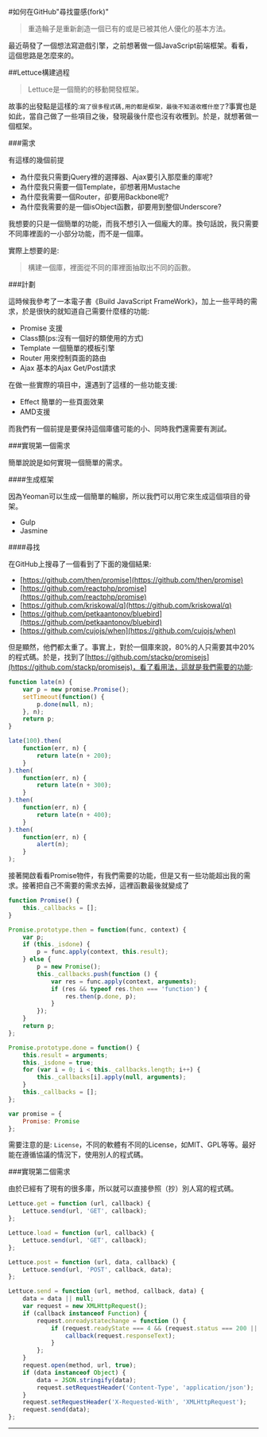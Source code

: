 #如何在GitHub"尋找靈感(fork)"

> 重造輪子是重新創造一個已有的或是已被其他人優化的基本方法。

最近萌發了一個想法寫遊戲引擎，之前想著做一個JavaScript前端框架。看看，這個思路是怎麼來的。

##Lettuce構建過程

> Lettuce是一個簡約的移動開發框架。

故事的出發點是這樣的:``寫了很多程式碼,用的都是框架，最後不知道收穫什麼了``?事實也是如此，當自己做了一些項目之後，發現最後什麼也沒有收穫到。於是，就想著做一個框架。

###需求

有這樣的幾個前提

 - 為什麼我只需要jQuery裡的選擇器、Ajax要引入那麼重的庫呢?
 - 為什麼我只需要一個Template，卻想著用Mustache
 - 為什麼我需要一個Router，卻要用Backbone呢?
 - 為什麼我需要的是一個isObject函數，卻要用到整個Underscore?

我想要的只是一個簡單的功能，而我不想引入一個龐大的庫。換句話說，我只需要不同庫裡面的一小部分功能，而不是一個庫。

實際上想要的是:

> 構建一個庫，裡面從不同的庫裡面抽取出不同的函數。

###計劃

這時候我參考了一本電子書《Build JavaScript FrameWork》，加上一些平時的需求，於是很快的就知道自己需要什麼樣的功能:

 - Promise 支援
 - Class類(ps:沒有一個好的類使用的方式)
 - Template 一個簡單的模板引擎
 - Router 用來控制頁面的路由
 - Ajax 基本的Ajax Get/Post請求

在做一些實際的項目中，還遇到了這樣的一些功能支援:

 - Effect 簡單的一些頁面效果
 - AMD支援

而我們有一個前提是要保持這個庫儘可能的小、同時我們還需要有測試。

###實現第一個需求

簡單說說是如何實現一個簡單的需求。

####生成框架

因為Yeoman可以生成一個簡單的輪廓，所以我們可以用它來生成這個項目的骨架。

 - Gulp
 - Jasmine

####尋找

在GitHub上搜尋了一個看到了下面的幾個結果:

- [https://github.com/then/promise](https://github.com/then/promise)
- [https://github.com/reactphp/promise](https://github.com/reactphp/promise)
- [https://github.com/kriskowal/q](https://github.com/kriskowal/q)
- [https://github.com/petkaantonov/bluebird](https://github.com/petkaantonov/bluebird)
- [https://github.com/cujojs/when](https://github.com/cujojs/when)

但是顯然，他們都太重了。事實上，對於一個庫來說，80%的人只需要其中20%的程式碼。於是，找到了[https://github.com/stackp/promisejs](https://github.com/stackp/promisejs)，看了看用法，這就是我們需要的功能:

```javascript
function late(n) {
    var p = new promise.Promise();
    setTimeout(function() {
        p.done(null, n);
    }, n);
    return p;
}

late(100).then(
    function(err, n) {
        return late(n + 200);
    }
).then(
    function(err, n) {
        return late(n + 300);
    }
).then(
    function(err, n) {
        return late(n + 400);
    }
).then(
    function(err, n) {
        alert(n);
    }
);
```

接著開啟看看Promise物件，有我們需要的功能，但是又有一些功能超出我的需求。接著把自己不需要的需求去掉，這裡函數最後就變成了

```javascript
function Promise() {
    this._callbacks = [];
}

Promise.prototype.then = function(func, context) {
    var p;
    if (this._isdone) {
        p = func.apply(context, this.result);
    } else {
        p = new Promise();
        this._callbacks.push(function () {
            var res = func.apply(context, arguments);
            if (res && typeof res.then === 'function') {
                res.then(p.done, p);
            }
        });
    }
    return p;
};

Promise.prototype.done = function() {
    this.result = arguments;
    this._isdone = true;
    for (var i = 0; i < this._callbacks.length; i++) {
        this._callbacks[i].apply(null, arguments);
    }
    this._callbacks = [];
};

var promise = {
    Promise: Promise
};
```

需要注意的是: ``License``，不同的軟體有不同的License，如MIT、GPL等等。最好能在遵循協議的情況下，使用別人的程式碼。

###實現第二個需求

由於已經有了現有的很多庫，所以就可以直接參照（抄）別人寫的程式碼。

```javascript
Lettuce.get = function (url, callback) {
    Lettuce.send(url, 'GET', callback);
};

Lettuce.load = function (url, callback) {
    Lettuce.send(url, 'GET', callback);
};

Lettuce.post = function (url, data, callback) {
    Lettuce.send(url, 'POST', callback, data);
};

Lettuce.send = function (url, method, callback, data) {
    data = data || null;
    var request = new XMLHttpRequest();
    if (callback instanceof Function) {
        request.onreadystatechange = function () {
            if (request.readyState === 4 && (request.status === 200 || request.status === 0)) {
                callback(request.responseText);
            }
        };
    }
    request.open(method, url, true);
    if (data instanceof Object) {
        data = JSON.stringify(data);
        request.setRequestHeader('Content-Type', 'application/json');
    }
    request.setRequestHeader('X-Requested-With', 'XMLHttpRequest');
    request.send(data);
};
```

---
